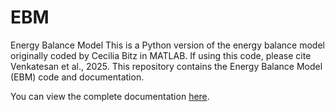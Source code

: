 # EBM
Energy Balance Model 
This is a Python version of the energy balance model originally coded by Cecilia Bitz in MATLAB. If using this code, please cite Venkatesan et al., 2025.
This repository contains the Energy Balance Model (EBM) code and documentation.

You can view the complete documentation [here]([Documentation](https://astrovidee.github.io/EBM/)
).
